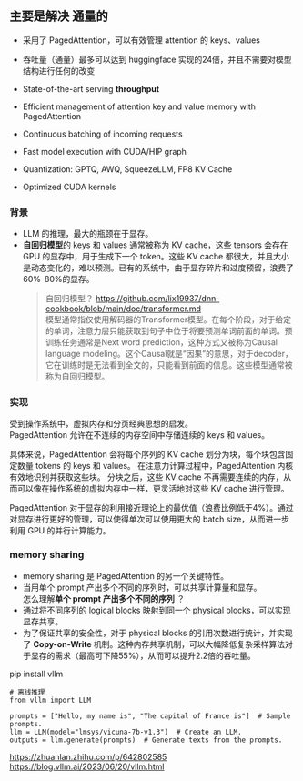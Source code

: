 ## 主要是解决 通量的   

+ 采用了 PagedAttention，可以有效管理 attention 的 keys、values     
+ 吞吐量（通量）最多可以达到 huggingface 实现的24倍，并且不需要对模型结构进行任何的改变

+ State-of-the-art serving **throughput**         
+ Efficient management of attention key and value memory with PagedAttention    
+ Continuous batching of incoming requests   
+ Fast model execution with CUDA/HIP graph    
+ Quantization: GPTQ, AWQ, SqueezeLLM, FP8 KV Cache    
+ Optimized CUDA kernels    

### 背景   
+ LLM 的推理，最大的瓶颈在于显存。
+ **自回归模型**的 keys 和 values 通常被称为 KV cache，这些 tensors 会存在 GPU 的显存中，用于生成下一个 token。这些 KV cache 都很大，并且大小是动态变化的，难以预测。已有的系统中，由于显存碎片和过度预留，浪费了60%-80%的显存。     
  > 自回归模型？ https://github.com/lix19937/dnn-cookbook/blob/main/doc/transformer.md    
  > 模型通常指仅使用解码器的Transformer模型。在每个阶段，对于给定的单词，注意力层只能获取到句子中位于将要预测单词前面的单词。预训练任务通常是Next word prediction，这种方式又被称为Causal language modeling。这个Causal就是“因果”的意思，对于decoder，它在训练时是无法看到全文的，只能看到前面的信息。这些模型通常被称为自回归模型。    
    
### 实现  
受到操作系统中，虚拟内存和分页经典思想的启发。  
PagedAttention 允许在不连续的内存空间中存储连续的 keys 和 values。   

具体来说，PagedAttention 会将每个序列的 KV cache 划分为块，每个块包含固定数量 tokens 的 keys 和 values。 在注意力计算过程中，PagedAttention 内核有效地识别并获取这些块。
分块之后，这些 KV cache 不再需要连续的内存，从而可以像在操作系统的虚拟内存中一样，更灵活地对这些 KV cache 进行管理。   

PagedAttention 对于显存的利用接近理论上的最优值（浪费比例低于4%）。通过对显存进行更好的管理，可以使得单次可以使用更大的 batch size，从而进一步利用 GPU 的并行计算能力。

### memory sharing   
+ memory sharing 是 PagedAttention 的另一个关键特性。  
+ 当用单个 prompt 产出多个不同的序列时，可以共享计算量和显存。    
    怎么理解**单个 prompt 产出多个不同的序列** ？   
+ 通过将不同序列的 logical blocks 映射到同一个 physical blocks，可以实现显存共享。    
+ 为了保证共享的安全性，对于 physical blocks 的引用次数进行统计，并实现了 **Copy-on-Write** 机制。这种内存共享机制，可以大幅降低复杂采样算法对于显存的需求（最高可下降55%），从而可以提升2.2倍的吞吐量。   



pip install vllm  

```
# 离线推理
from vllm import LLM

prompts = ["Hello, my name is", "The capital of France is"]  # Sample prompts.
llm = LLM(model="lmsys/vicuna-7b-v1.3")  # Create an LLM.
outputs = llm.generate(prompts)  # Generate texts from the prompts.
```

https://zhuanlan.zhihu.com/p/642802585     
https://blog.vllm.ai/2023/06/20/vllm.html   
